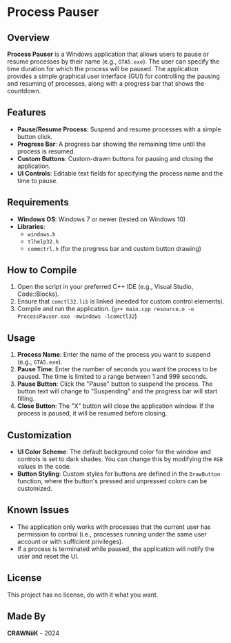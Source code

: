# Process Pauser

## Overview

**Process Pauser** is a Windows application that allows users to pause or resume processes by their name (e.g., `GTA5.exe`). The user can specify the time duration for which the process will be paused. The application provides a simple graphical user interface (GUI) for controlling the pausing and resuming of processes, along with a progress bar that shows the countdown.

## Features

- **Pause/Resume Process**: Suspend and resume processes with a simple button click.
- **Progress Bar**: A progress bar showing the remaining time until the process is resumed.
- **Custom Buttons**: Custom-drawn buttons for pausing and closing the application.
- **UI Controls**: Editable text fields for specifying the process name and the time to pause.

## Requirements

- **Windows OS**: Windows 7 or newer (tested on Windows 10)
- **Libraries**:
  - `windows.h`
  - `tlhelp32.h`
  - `commctrl.h` (for the progress bar and custom button drawing)

## How to Compile

1. Open the script in your preferred C++ IDE (e.g., Visual Studio, Code::Blocks).
2. Ensure that `comctl32.lib` is linked (needed for custom control elements).
3. Compile and run the application. (`g++ main.cpp resource.o -o ProcessPauser.exe -mwindows -lcomctl32`)

## Usage

1. **Process Name**: Enter the name of the process you want to suspend (e.g., `GTA5.exe`).
2. **Pause Time**: Enter the number of seconds you want the process to be paused. The time is limited to a range between 1 and 999 seconds.
3. **Pause Button**: Click the "Pause" button to suspend the process. The button text will change to "Suspending" and the progress bar will start filling.
4. **Close Button**: The "X" button will close the application window. If the process is paused, it will be resumed before closing.

## Customization

- **UI Color Scheme**: The default background color for the window and controls is set to dark shades. You can change this by modifying the `RGB` values in the code.
- **Button Styling**: Custom styles for buttons are defined in the `DrawButton` function, where the button's pressed and unpressed colors can be customized.

## Known Issues

- The application only works with processes that the current user has permission to control (i.e., processes running under the same user account or with sufficient privileges).
- If a process is terminated while paused, the application will notify the user and reset the UI.

## License

This project has no license, do with it what you want.

## Made By

**CRAWNiiK** - 2024

